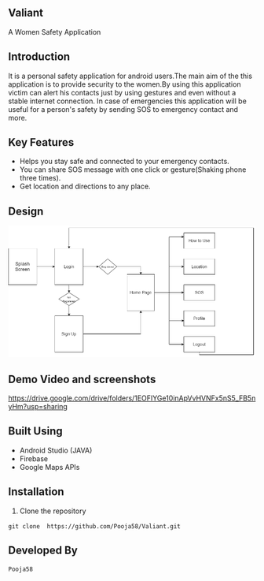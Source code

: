 ## Valiant
A Women Safety Application
## Introduction
It is a personal safety application for android users.The main aim of the this application is to provide security to the women.By using this application victim can alert his contacts just by using gestures and even without a stable internet connection. In case of emergencies this application will be useful for a person's safety by sending SOS to emergency contact and more.
## Key Features
* Helps you stay safe and connected to your emergency contacts.
* You can share SOS message with one click or gesture(Shaking phone three times).
* Get location and directions to any place.
## Design
![Class Diagram](https://github.com/Pooja58/Valiant/blob/master/Valiant%20(1).png)
## Demo Video and screenshots
https://drive.google.com/drive/folders/1EOFIYGe10inApVvHVNFx5nS5_FB5nyHm?usp=sharing
## Built Using
* Android Studio (JAVA)
* Firebase
* Google Maps APIs
## Installation
1. Clone the repository 
```
git clone  https://github.com/Pooja58/Valiant.git
```
## Developed By
```
Pooja58
```
